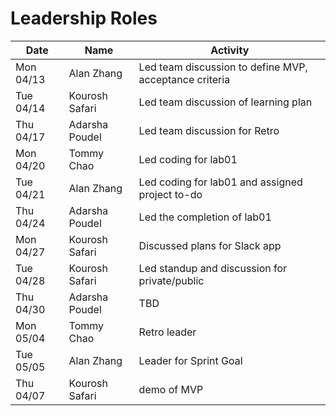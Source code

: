 # Leadership Roles

| Date      | Name              | Activity                                               |
|-----------|-------------------|--------------------------------------------------------|
| Mon 04/13 | Alan Zhang        | Led team discussion to define MVP, acceptance criteria | 
| Tue 04/14 | Kourosh Safari    | Led team discussion of learning plan                   | 
| Thu 04/17 | Adarsha Poudel    | Led team discussion for Retro                          | 
| Mon 04/20 | Tommy Chao        | Led coding for lab01                                   | 
| Tue 04/21 | Alan Zhang        | Led coding for lab01 and assigned project to-do        | 
| Thu 04/24 | Adarsha Poudel    | Led the completion of lab01                            | 
| Mon 04/27 | Kourosh Safari    | Discussed plans for Slack app                          | 
| Tue 04/28 | Kourosh Safari    | Led standup and discussion for private/public          |
| Thu 04/30 | Adarsha Poudel    | TBD                                                    | 
| Mon 05/04 | Tommy Chao        | Retro leader                                           | 
| Tue 05/05 | Alan Zhang        | Leader for Sprint Goal                                 | 
| Thu 04/07 | Kourosh Safari    | demo of MVP                                            |
